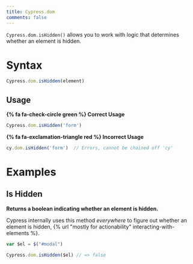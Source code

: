 ```yaml
---
title: Cypress.dom
comments: false
---
```


`Cypress.dom.isHidden()` allows you to work with logic that determines whether an element is hidden.

# Syntax

```javascript
Cypress.dom.isHidden(element)
```

## Usage

**{% fa fa-check-circle green %} Correct Usage**

```javascript
Cypress.dom.isHidden('form')
```

**{% fa fa-exclamation-triangle red %} Incorrect Usage**

```javascript
cy.dom.isHidden('form')  // Errors, cannot be chained off 'cy'
```

# Examples

## Is Hidden

**Returns a boolean indicating whether an element is hidden.**

Cypress internally uses this method *everywhere* to figure out whether an element is hidden, {% url "mostly for actionability" interacting-with-elements %}.

```javascript
var $el = $("#modal")

Cypress.dom.isHidden($el) // => false
```
